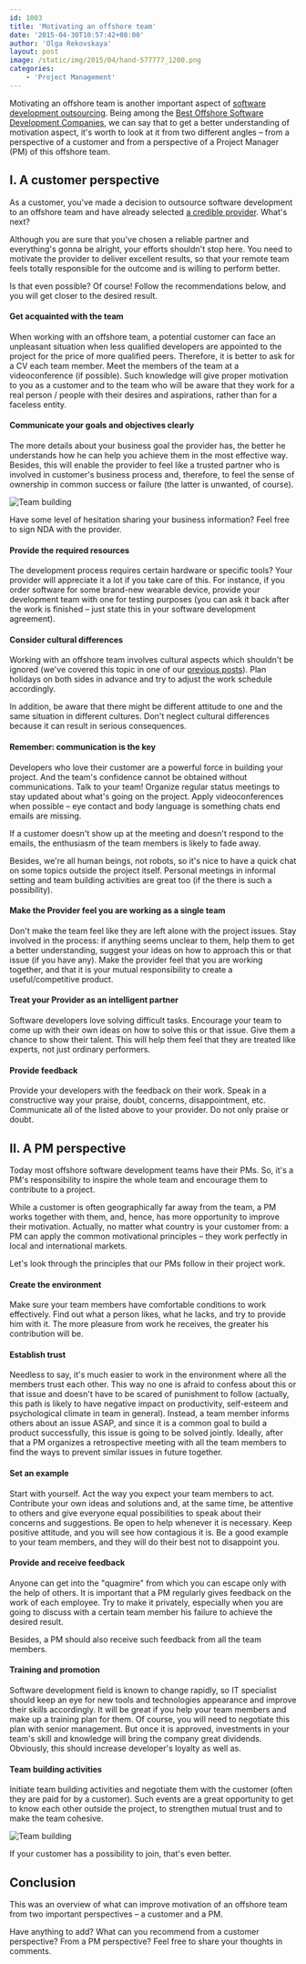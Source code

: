 ```yaml
---
id: 1003
title: 'Motivating an offshore team'
date: '2015-04-30T10:57:42+08:00'
author: 'Olga Rekovskaya'
layout: post
image: /static/img/2015/04/hand-577777_1280.png
categories:
    - 'Project Management'
---
```


Motivating an offshore team is another important aspect of [software development outsourcing](http://www.issart.com/en/materials/landing/id/1). Being among the [Best Offshore Software Development Companies](https://www.softwaredevelopmentcompany.co/offshore-software-development-companies/), we can say that to get a better understanding of motivation aspect, it's worth to look at it from two different angles – from a perspective of a customer and from a perspective of a Project Manager (PM) of this offshore team.

## I. A customer perspective

As a customer, you've made a decision to outsource software development to an offshore team and have already selected [a credible provider](http://bit.ly/19zItb1). What's next?

Although you are sure that you've chosen a reliable partner and everything's gonna be alright, your efforts shouldn't stop here. You need to motivate the provider to deliver excellent results, so that your remote team feels totally responsible for the outcome and is willing to perform better.

Is that even possible? Of course! Follow the recommendations below, and you will get closer to the desired result.

#### Get acquainted with the team

When working with an offshore team, a potential customer can face an unpleasant situation when less qualified developers are appointed to the project for the price of more qualified peers. Therefore, it is better to ask for a CV each team member. Meet the members of the team at a videoconference (if possible). Such knowledge will give proper motivation to you as a customer and to the team who will be aware that they work for a real person / people with their desires and aspirations, rather than for a faceless entity.

#### Communicate your goals and objectives clearly

The more details about your business goal the provider has, the better he understands how he can help you achieve them in the most effective way. Besides, this will enable the provider to feel like a trusted partner who is involved in customer's business process and, therefore, to feel the sense of ownership in common success or failure (the latter is unwanted, of course).

![ Team building](/static/img/2015/04/7K0A0223.jpg)

Have some level of hesitation sharing your business information? Feel free to sign NDA with the provider.

#### Provide the required resources

The development process requires certain hardware or specific tools? Your provider will appreciate it a lot if you take care of this. For instance, if you order software for some brand-new wearable device, provide your development team with one for testing purposes (you can ask it back after the work is finished – just state this in your software development agreement).

#### Consider cultural differences

Working with an offshore team involves cultural aspects which shouldn't be ignored (we've covered this topic in one of our [previous posts](https://www.issart.com/blog/what-challenges-do-software-development-companies-face-while-working-with-foreign-customers/)). Plan holidays on both sides in advance and try to adjust the work schedule accordingly.

In addition, be aware that there might be different attitude to one and the same situation in different cultures. Don't neglect cultural differences because it can result in serious consequences.

#### Remember: communication is the key

Developers who love their customer are a powerful force in building your project. And the team's confidence cannot be obtained without communications. Talk to your team! Organize regular status meetings to stay updated about what's going on the project. Apply videoconferences when possible – eye contact and body language is something chats end emails are missing.

If a customer doesn't show up at the meeting and doesn't respond to the emails, the enthusiasm of the team members is likely to fade away.

Besides, we're all human beings, not robots, so it's nice to have a quick chat on some topics outside the project itself. Personal meetings in informal setting and team building activities are great too (if the there is such a possibility).

#### Make the Provider feel you are working as a single team

Don't make the team feel like they are left alone with the project issues. Stay involved in the process: if anything seems unclear to them, help them to get a better understanding, suggest your ideas on how to approach this or that issue (if you have any). Make the provider feel that you are working together, and that it is your mutual responsibility to create a useful/competitive product.

#### Treat your Provider as an intelligent partner

Software developers love solving difficult tasks. Encourage your team to come up with their own ideas on how to solve this or that issue. Give them a chance to show their talent. This will help them feel that they are treated like experts, not just ordinary performers.

#### Provide feedback

Provide your developers with the feedback on their work. Speak in a constructive way your praise, doubt, concerns, disappointment, etc. Communicate all of the listed above to your provider. Do not only praise or doubt.

## II. A PM perspective

Today most offshore software development teams have their PMs. So, it's a PM's responsibility to inspire the whole team and encourage them to contribute to a project.

While a customer is often geographically far away from the team, a PM works together with them, and, hence, has more opportunity to improve their motivation. Actually, no matter what country is your customer from: a PM can apply the common motivational principles – they work perfectly in local and international markets.

Let's look through the principles that our PMs follow in their project work.

#### Create the environment

Make sure your team members have comfortable conditions to work effectively. Find out what a person likes, what he lacks, and try to provide him with it. The more pleasure from work he receives, the greater his contribution will be.

#### Establish trust

Needless to say, it's much easier to work in the environment where all the members trust each other. This way no one is afraid to confess about this or that issue and doesn't have to be scared of punishment to follow (actually, this path is likely to have negative impact on productivity, self-esteem and psychological climate in team in general). Instead, a team member informs others about an issue ASAP, and since it is a common goal to build a product successfully, this issue is going to be solved jointly. Ideally, after that a PM organizes a retrospective meeting with all the team members to find the ways to prevent similar issues in future together.

#### Set an example

Start with yourself. Act the way you expect your team members to act. Contribute your own ideas and solutions and, at the same time, be attentive to others and give everyone equal possibilities to speak about their concerns and suggestions. Be open to help whenever it is necessary. Keep positive attitude, and you will see how contagious it is. Be a good example to your team members, and they will do their best not to disappoint you.

#### Provide and receive feedback

Anyone can get into the "quagmire" from which you can escape only with the help of others. It is important that a PM regularly gives feedback on the work of each employee. Try to make it privately, especially when you are going to discuss with a certain team member his failure to achieve the desired result.

Besides, a PM should also receive such feedback from all the team members.

#### Training and promotion

Software development field is known to change rapidly, so IT specialist should keep an eye for new tools and technologies appearance and improve their skills accordingly. It will be great if you help your team members and make up a training plan for them. Of course, you will need to negotiate this plan with senior management. But once it is approved, investments in your team's skill and knowledge will bring the company great dividends. Obviously, this should increase developer's loyalty as well as.

#### Team building activities

Initiate team building activities and negotiate them with the customer (often they are paid for by a customer). Such events are a great opportunity to get to know each other outside the project, to strengthen mutual trust and to make the team cohesive.

![ Team building](/static/img/2015/04/7K0A0597.jpg)

If your customer has a possibility to join, that's even better.

## Conclusion

This was an overview of what can improve motivation of an offshore team from two important perspectives – a customer and a PM.

Have anything to add? What can you recommend from a customer perspective? From a PM perspective? Feel free to share your thoughts in comments.